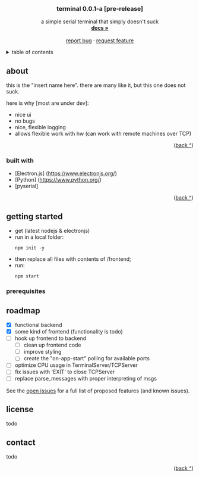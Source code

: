 <!-- PROJECT LOGO -->
<br />
<div align="center">
  <a href=""> <!--put logo here-->
    <!--<img src="images/logo.png" alt="Logo" width="80" height="80"> -->
  </a>

  <h3 align="center">terminal 0.0.1-a [pre-release]</h3>

  <p align="center">
    a simple serial terminal that simply doesn't suck
    <br />
    <a href="https://github.com/makaveevognyan/terminal/blob/main/README.md"><strong>docs »</strong></a>
    <br />
    <br />
    <a href="https://github.com/makaveevognyan/terminal/issues">report bug</a>
    ·
    <a href="https://github.com/makaveevognyan/terminal/issues">request feature</a>
  </p>
</div>

<!-- TABLE OF CONTENTS -->
<details>
  <summary>table of contents</summary>
  <ol>
    <li>
      <a href="#about-the-project">intro</a>
      <ul>
        <li><a href="#built-with">built with</a></li>
      </ul>
    </li>
    <li>
      <a href="#getting-started">getting started</a>
      <ul>
        <li><a href="#prerequisites">prerequisites</a></li>
        <li><a href="#installation">installation</a></li>
      </ul>
    </li>
    <li><a href="#roadmap">roadmap</a></li>
    <li><a href="#license">license</a></li>
    <li><a href="#contact">contact</a></li>
  </ol>
</details>

<!-- ABOUT THE PROJECT -->
## about

<!--[![Product Name Screen Shot][product-screenshot]](https://example.com)-->

this is the "insert name here". there are many like it, but this one does not suck.

here is why [most are under dev]:
* nice ui
* no bugs
* nice, flexible logging
* allows flexible work with hw (can work with remote machines over TCP)

<p align="right">(<a href="#top">back ^</a>)</p>

### built with

* [Electron.js] (https://www.electronjs.org/)
* [Python] (https://www.python.org/)
* [pyserial]

<p align="right">(<a href="#top">back ^</a>)</p>


<!-- GETTING STARTED -->
## getting started

- get (latest nodejs & electronjs)
- run in a local folder: 
    ```
    npm init -y
    ```
- then replace all files with contents of /frontend;
- run:
    ```
    npm start
    ```

### prerequisites


<!-- ROADMAP -->
## roadmap

- [x] functional backend
- [x] some kind of frontend (functionality is todo)
- [ ] hook up frontend to backend
  - [ ] clean up frontend code
  - [ ] improve styling
  - [ ] create the "on-app-start" polling for available ports
- [ ] optimize CPU usage in TerminalServer/TCPServer
- [ ] fix issues with 'EXIT' to close TCPServer
- [ ] replace parse_messages with proper interpreting of msgs

See the [open issues](https://github.com/makaveevognyan/terminal/issues) for a full list of proposed features (and known issues).

## license
todo
## contact
todo

<p align="right">(<a href="#top">back ^</a>)</p>
